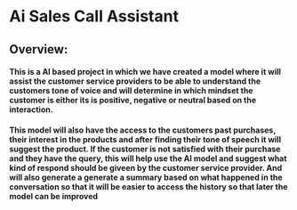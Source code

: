 <h1>Ai Sales Call Assistant</h1>
<h2>Overview:</h2>
<h4><p>This is a AI based project in which we have created a model where it will assist the customer service providers to be able to understand the customers tone of voice and will determine in which mindset the customer is either its is positive, negative or neutral based on the interaction.</p></h4>
<h4><p>This model will also have the access to the customers past purchases, their interest in the products and after finding their tone of speech it will suggest the product. If the customer is not satisfied with their purchase and they have the query, this will help use the AI model and suggest what kind of respond should be giveen by the customer service provider. And will also generate a generate a summary based on what happened in the conversation so that it will be easier to access the history so that later the model can be improved</p></h4>
